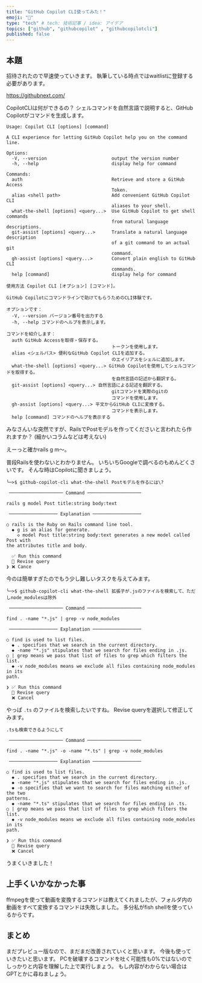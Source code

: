 ```yaml
---
title: "GitHub Copilot CLI使ってみた！"
emoji: "👏"
type: "tech" # tech: 技術記事 / idea: アイデア
topics: ["github", "githubcopilot" , "githubcopilotcli"]
published: false
---
```



## 本題

招待されたので早速使っていきます。
執筆している時点ではwaitlistに登録する必要があります。

https://githubnext.com/

CopilotCLIは何ができるの？
シェルコマンドを自然言語で説明すると、GitHub Copilotがコマンドを生成します。

```text
Usage: Copilot CLI [options] [command]

A CLI experience for letting GitHub Copilot help you on the command line.

Options:
  -V, --version                        output the version number
  -h, --help                           display help for command

Commands:
  auth                                 Retrieve and store a GitHub Access
                                       Token.
  alias <shell path>                   Add convenient GitHub Copilot CLI
                                       aliases to your shell.
  what-the-shell [options] <query...>  Use GitHub Copilot to get shell commands
                                       from natural language descriptions.
  git-assist [options] <query...>      Translate a natural language description
                                       of a git command to an actual git
                                       command.
  gh-assist [options] <query...>       Convert plain english to GitHub CLI
                                       commands.
  help [command]                       display help for command

使用方法 Copilot CLI [オプション] [コマンド]。

GitHub Copilotにコマンドラインで助けてもらうためのCLI体験です。

オプションです：
  -V, --version バージョン番号を出力する
  -h, --help コマンドのヘルプを表示します。

コマンドを紹介します：
  auth GitHub Accessを取得・保存する。
                                       トークンを使用します。
  alias <シェルパス> 便利なGitHub Copilot CLIを追加する。
                                       のエイリアスをシェルに追加します。
  what-the-shell [options] <query...> GitHub Copilotを使用してシェルコマンドを取得する。
                                       を自然言語の記述から翻訳する。
  git-assist [options] <query...> 自然言語による記述を翻訳する。
                                       gitコマンドを実際のgitの
                                       コマンドを使用します。
  gh-assist [options] <query...> 平文からGitHub CLIに変換する。
                                       コマンドを表示します。
  help [command] コマンドのヘルプを表示する
```

みなさんいな突然ですが、RailsでPostモデルを作ってくださいと言われたら作れますか？
(細かいコラムなどは考えない)

えーっと確かrails g m〜。

普段Railsを使わないとわかりません。
いちいちGoogleで調べるのもめんどくさいです。
そんな時はCopilotに聞きましょう。

```text
╰─>$ github-copilot-cli what-the-shell Postモデルを作るには\?

 ──────────────────── Command ────────────────────

rails g model Post title:string body:text

 ────────────────── Explanation ──────────────────

○ rails is the Ruby on Rails command line tool.
  ◆ g is an alias for generate.
    ◇ model Post title:string body:text generates a new model called Post with
the attributes title and body.

  ✅ Run this command
  📝 Revise query
❯ ❌ Cance
```

今のは簡単すぎたのでもう少し難しいタスクを与えてみます。

```text
╰─>$ github-copilot-cli what-the-shell 拡張子が.jsのファイルを検索して、ただしnode_modulesは除外

 ──────────────────── Command ────────────────────

find . -name "*.js" | grep -v node_modules

 ────────────────── Explanation ──────────────────

○ find is used to list files.
  ◆ . specifies that we search in the current directory.
  ◆ -name "*.js" stipulates that we search for files ending in .js.
○ | grep means we pass that list of files to grep which filters the list.
  ◆ -v node_modules means we exclude all files containing node_modules in its
path.

❯ ✅ Run this command
  📝 Revise query
  ❌ Cancel
```

やっぱ `.ts` のファイルを検索したいですね。
Revise queryを選択して修正してみます。

```text
.tsも検索できるようにして

 ──────────────────── Command ────────────────────

find . -name "*.js" -o -name "*.ts" | grep -v node_modules

 ────────────────── Explanation ──────────────────

○ find is used to list files.
  ◆ . specifies that we search in the current directory.
  ◆ -name "*.js" stipulates that we search for files ending in .js.
  ◆ -o specifies that we want to search for files matching either of the two
patterns.
  ◆ -name "*.ts" stipulates that we search for files ending in .ts.
○ | grep means we pass that list of files to grep which filters the list.
  ◆ -v node_modules means we exclude all files containing node_modules in its
path.

❯ ✅ Run this command
  📝 Revise query
  ❌ Cancel
```

うまくいきました！

## 上手くいかなかった事

ffmpegを使って動画を変換するコマンドは教えてくれましたが、フォルダ内の動画をすべて変換するコマンドは失敗しました。
多分私がfish shellを使っているからです。

## まとめ

まだプレビュー版なので、まだまだ改善されていくと思います。
今後も使っていきたいと思います。
PCを破壊するコマンドを吐く可能性も0%ではないのでしっかりと内容を理解した上で実行しまょう。
もし内容がわからない場合はGPTとかに尋ねましょう。
